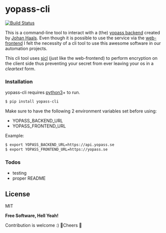 # yopass-cli

[![Build Status](https://travis-ci.org/zsolt-halo/yopass-cli.svg?branch=master)](https://travis-ci.org/zsolt-halo/yopass-cli)

This is a command-line tool to interact with a (the) [yopass backend](https://github.com/jhaals/yopass) created by [Johan Haals](https://github.com/jhaals).
Even though it is possible to use the service via the [web-frontend](https://yopass.se) I felt the necessity of a cli tool to use this awesome software in our automation projects. 

This cli tool uses [sjcl](https://pypi.org/project/sjcl/) (just like the web-frontend) to perform encryption on the client side thus preventing your secret from ever leaving your os in a _cleartext_ form.

### Installation

yopass-cli requires [python3](https://www.python.org/downloads/)+ to run.

```sh
$ pip install yopass-cli
```

Make sure to have the following 2 environment variables set before using:
 - YOPASS_BACKEND_URL
 - YOPASS_FRONTEND_URL
 
 Example:
 
 ```sh
$ export YOPASS_BACKEND_URL=https://api.yopass.se
$ export YOPASS_FRONTEND_URL=https://yopass.se
```

### Todos

 - testing
 - proper README

License
----
MIT

**Free Software, Hell Yeah!**

Contribution is welcome :) 🍺Cheers 🍺
